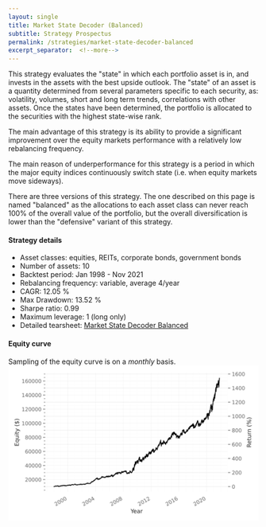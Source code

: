 ```yaml
---
layout: single
title: Market State Decoder (Balanced)
subtitle: Strategy Prospectus
permalink: /strategies/market-state-decoder-balanced
excerpt_separator:  <!--more-->
---
```


This strategy evaluates the "state" in which each portfolio asset is in, and invests in the assets with the best upside outlook.
The "state" of an asset is a quantity determined from several parameters specific to each security, as: volatility, volumes, short and long term trends, correlations with other assets. Once the states have been determined, the portfolio is allocated to the securities with the highest state-wise rank.

The main advantage of this strategy is its ability to provide a significant improvement over the equity markets performance with a relatively low rebalancing frequency.

The main reason of underperformance for this strategy is a period in which the major equity indices continuously switch state (i.e. when equity markets move sideways).

There are three versions of this strategy. The one described on this page is named "balanced" as the allocations to each asset class can never reach 100% of the overall value of the portfolio, but the overall diversification is lower than the "defensive" variant of this strategy.

#### Strategy details
* Asset classes: equities, REITs, corporate bonds, government bonds
* Number of assets: 10
* Backtest period: Jan 1998 - Nov 2021
* Rebalancing frequency: variable, average 4/year
* CAGR: 12.05 %
* Max Drawdown: 13.52 %
* Sharpe ratio: 0.99
* Maximum leverage: 1 (long only)
* Detailed tearsheet: [Market State Decoder Balanced](/tearsheets/MarketStateDecoderBalanced.html)

#### Equity curve
Sampling of the equity curve is on a _monthly_ basis. 
![Market State Decoder Balanced](/images/MarketStateDecoderBalanced.svg)
